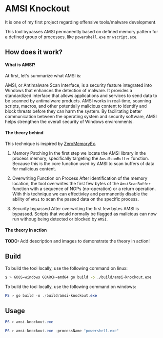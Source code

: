 # AMSI Knockout
It is one of my first project regarding offensive tools/malware development.

This tool bypasses AMSI permanently based on defined memory pattern 
for a defined group of processes, like `powershell.exe` or `wscript.exe`.

## How does it work?

#### What is AMSI?
At first, let's summarize what AMSI is:

AMSI, or Antimalware Scan Interface, is a security feature integrated into 
Windows that enhances the detection of malware. It provides a standardized 
interface that allows applications and services to send data to be scanned by 
antimalware products. AMSI works in real-time, scanning scripts, macros, and 
other potentially malicious content to identify and block threats before they 
can harm the system. By facilitating better communication between the operating 
system and security software, AMSI helps strengthen the overall security of 
Windows environments.

#### The theory behind
This technique is inspired by [ZeroMemoryEx](https://github.com/ZeroMemoryEx/Amsi-Killer).

1. Memory Patching
In the first step we locate the AMSI library in the process memory, specifically
targeting the `AmsiScanBuffer` function. Because this is the core function
used by AMSI to scan buffers of data for malicious content.

2. Overwriting Function on Process
After identification of the memory location, the tool overwrites the first
few bytes of the `AmsiScanBuffer` function with a sequence of NOPs (no-operation)
or a return operation. With this technique we can effectivley and permanently 
disable the ability of `AMSI` to scan the passed data on the specific process.

3. Security bypassed
After overwriting the first few bytes AMSI is bypassed. Scripts that would
normally be flagged as malicious can now run withoug being detected or 
blocked by `AMSI`. 

#### The theory in action
**TODO:** Add description and images to demonstrate the theory in action!


## Build
To build the tool locally, use the following command on linux:
```bash
$ > GOOS=windows GOARCH=amd64 go build -o ./build/amsi-knockout.exe
```

To build the tool locally, use the following command on windows:
```powershell
PS > go build -o ./build/amsi-knockout.exe
```

## Usage
```powershell
PS > amsi-knockout.exe 

PS > amsi-knockout.exe -processName "powershell.exe"
```



